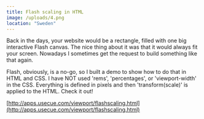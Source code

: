 ```yaml
---
title: Flash scaling in HTML
image: /uploads/4.png
location: "Sweden"
---
```



Back in the days, your website would be a rectangle, filled with one big interactive Flash canvas. The nice thing about it was that it would always fit your screen. Nowadays I sometimes get the request to build something like that again.

Flash, obviously, is a no-go, so I built a demo to show how to do that in HTML and CSS. I have NOT used 'rems', 'percentages', or 'viewport-width' in the CSS. Everything is defined in pixels and then 'transform(scale)' is applied to the HTML. Check it out!

[http://apps.usecue.com/viewport/flashscaling.html](http://apps.usecue.com/viewport/flashscaling.html)